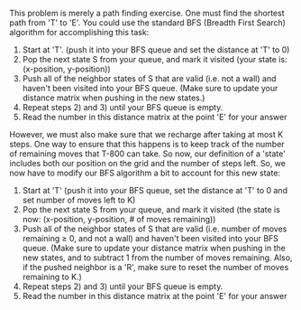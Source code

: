 This problem is merely a path finding exercise. One must find the shortest path from 'T' to 'E'. You could use the standard BFS 
(Breadth First Search) algorithm for accomplishing this task:

  1. Start at 'T'. (push it into your BFS queue and set the distance at 'T' to 0)
  2. Pop the next state S from your queue, and mark it visited (your state is: (x-position, y-position))
  3. Push all of the neighbor states of S that are valid (i.e. not a wall) and haven't been visited into your BFS queue. 
    (Make sure to update your distance matrix when pushing in the new states.)
  4. Repeat steps 2) and 3) until your BFS queue is empty.
  5. Read the number in this distance matrix at the point 'E' for your answer
  
However, we must also make sure that we recharge after taking at most K steps. One way to ensure that this happens is to keep track of the 
number of remaining moves that T-800 can take. So now, our definition of a 'state' includes both our position on the grid and the number
of steps left. So, we now have to modify our BFS algorithm a bit to account for this new state:

  1. Start at 'T' (push it into your BFS queue, set the distance at 'T' to 0 and set number of moves left to K)
  2. Pop the next state S from your queue, and mark it visited (the state is now: (x-position, y-position, # of moves remaining))
  3. Push all of the neighbor states of S that are valid (i.e. number of moves remaining ≥ 0, and not a wall) and haven't been visited into 
    your BFS queue. (Make sure to update your distance matrix when pushing in the new states, and to subtract 1 from the number of moves 
    remaining. Also, if the pushed neighbor is a 'R', make sure to reset the number of moves remaining to K.)
  4. Repeat steps 2) and 3) until your BFS queue is empty.
  5. Read the number in this distance matrix at the point 'E' for your answer
